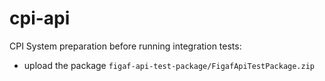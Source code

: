 # cpi-api

CPI System preparation before running integration tests:
- upload the package `figaf-api-test-package/FigafApiTestPackage.zip`